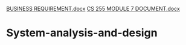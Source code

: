 [BUSINESS REQUIREMENT.docx](https://github.com/timo4show/System-analysis-and-design/files/7028185/BUSINESS.REQUIREMENT.docx)
[CS 255 MODULE 7 DOCUMENT.docx](https://github.com/timo4show/System-analysis-and-design/files/7028186/CS.255.MODULE.7.DOCUMENT.docx)
# System-analysis-and-design
